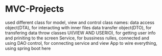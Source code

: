 # MVC-Projects
used different class for model, view and control
class names:
data access object(DTA), for interacting with inner files
data transfer object(DTO), for transfering data throw classes
UI(VIEW AND USERIO), for getting user info and priniting to the screen
Service, for bussiness rulles, connected and using DAO
control, for connecting service and view
App to wire everything, using spring boot here
